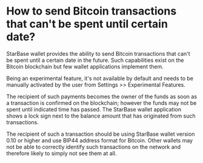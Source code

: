 # How to send Bitcoin transactions that can't be spent until certain date?

StarBase wallet provides the ability to send Bitcoin transactions that can't be spent until a certain date in the future. Such capabilities exist on the Bitcoin blockchain but few wallet applications implement them.

Being an experimental feature, it's not available by default and needs to be manually activated by the user from Settings >> Experimental Features.

The recipient of such payments becomes the owner of the funds as soon as a transaction is confirmed on the blockchain; however the funds may not be spent until indicated time has passed. The StarBase wallet application shows a lock sign next to the balance amount that has originated from such transactions.

The recipient of such a transaction should be using StarBase wallet version 0.10 or higher and use BIP44 address format for Bitcoin. Other wallets may not be able to correctly identify such transactions on the network and therefore likely to simply not see them at all.


